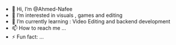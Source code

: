 - 👋 Hi, I’m @Ahmed-Nafee
- 👀 I’m interested in visuals , games and editing 
- 🌱 I’m currently learning : Video Editing and backend development
- 📫 How to reach me ...
- ⚡ Fun fact: ...

<!---
Ahmed-Nafee/Ahmed-Nafee is a ✨ special ✨ repository because its `README.md` (this file) appears on your GitHub profile.
You can click the Preview link to take a look at your changes.
--->
